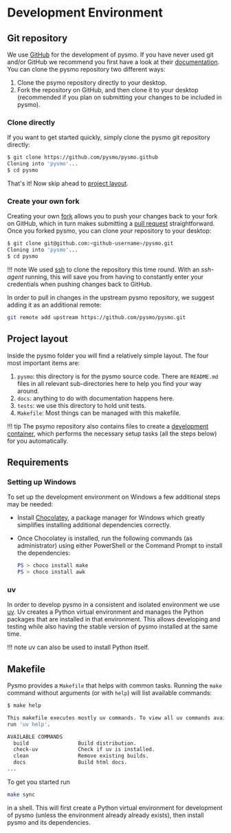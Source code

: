 # Development Environment

## Git repository

We use [GitHub](https://github.com) for the development of pysmo. If you have
never used git and/or GitHub we recommend you first have a look at their
[documentation](https://docs.github.com/en/get-started). You can clone the pysmo
repository two different ways:

1. Clone the psymo repository directly to your desktop.
2. Fork the repository on GitHub, and then clone it to your desktop (recommended
   if you plan on submitting your changes to be included in pysmo).

### Clone directly

If you want to get started quickly, simply clone the pysmo git repository directly:

```bash
$ git clone https://github.com/pysmo/pysmo.github
Cloning into 'pysmo'...
$ cd pysmo
```

That's it! Now skip ahead to [project layout](#project-layout).

### Create your own fork

Creating your own [fork](https://docs.github.com/en/get-started/quickstart/fork-a-repo)
allows you to push your changes back to your fork on GitHub, which in turn makes
submitting a [pull request](https://docs.github.com/en/pull-requests)
straightforward. Once you forked pysmo, you can clone _your_ repository to your desktop:

```bash
$ git clone git@github.com:<github-username>/pysmo.git
Cloning into 'pysmo'...
$ cd pysmo
```

!!! note
    We used
    [ssh](https://docs.github.com/en/authentication/connecting-to-github-with-ssh)
    to clone the repository this time round. With an _ssh-agent_ running, this
    will save you from having to constantly enter your credentials when pushing
    changes back to GitHub.

In order to pull in changes in the upstream pysmo repository, we suggest adding
it as an additional remote:

```bash
git remote add upstream https://github.com/pysmo/pysmo.git
```

## Project layout

Inside the pysmo folder you will find a relatively simple layout. The four most important
items are:

1. `pysmo`: this directory is for the pysmo source code. There are `README.md`
  files in all relevant sub-directories here to help you find your way around.
2. `docs`: anything to do with documentation happens here.
3. `tests`: we use this directory to hold unit tests.
4. `Makefile`: Most things can be managed with this makefile.

!!! tip
    The psymo repository also contains files to create a
    [development container](https://containers.dev/), which performs the necessary
    setup tasks (all the steps below) for you automatically.

## Requirements

### Setting up Windows

To set up the development environment on Windows a few additional steps may be
needed:

* Install [Chocolatey](https://chocolatey.org/install#individual), a package manager
  for Windows which greatly simplifies installing additional dependencies
  correctly.
* Once Chocolatey is installed, run the following commands (as administrator)
  using either PowerShell or the Command Prompt to install the dependencies:

  ```powershell
  PS > choco install make
  PS > choco install awk
  ```

### uv

In order to develop pysmo in a consistent and isolated environment we use
[uv](https://docs.astral.sh/uv/). Uv creates a Python virtual environment and
manages the Python packages that are installed in that environment. This allows
developing and testing while also having the stable version of pysmo installed
at the same time.

!!! note
    uv can also be used to install Python itself.

## Makefile

Pysmo provides a `Makefile` that helps with common tasks. Running the `make` command
without arguments (or with `help`) will list available commands:

```bash
$ make help

This makefile executes mostly uv commands. To view all uv commands available
run 'uv help'.

AVAILABLE COMMANDS
  build                Build distribution.
  check-uv             Check if uv is installed.
  clean                Remove existing builds.
  docs                 Build html docs.
...
```

To get you started run

```bash
make sync
```

in a shell. This will first create a Python virtual environment for development
of pysmo (unless the environment already already exists), then install pysmo
and its dependencies.
